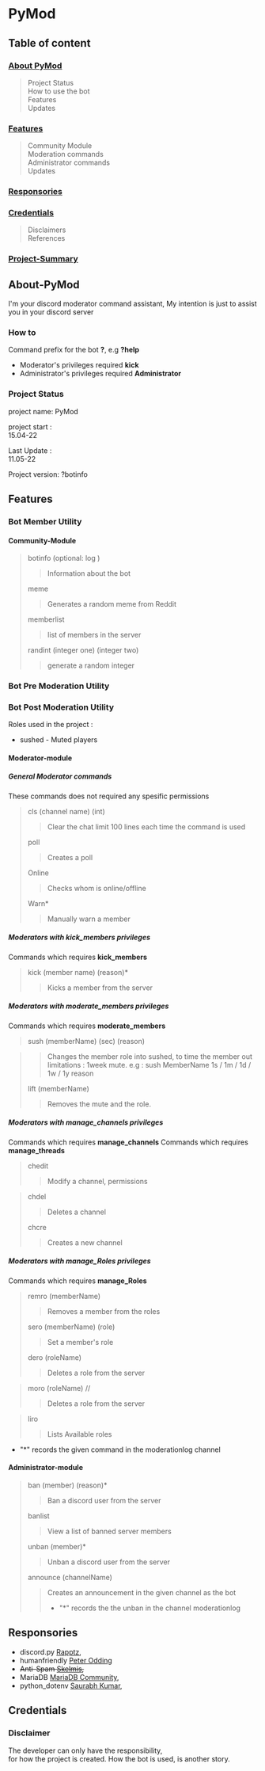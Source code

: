 # PyMod

## Table of content

### [About PyMod](#About-PyMod)

> Project Status<br>
> How to use the bot<br>
> Features<br>
> Updates

### [Features](#Features)

> Community Module<br>
> Moderation commands<br>
> Administrator commands<br>
> Updates

### [Responsories](#Responsories)

### [Credentials](#Credentials)

> Disclaimers<br>
> References

### [Project-Summary](#project-Summary)

## About-PyMod

I'm your discord moderator command assistant, 
My intention is just to assist you in your discord server

### How to

Command prefix for the bot **?**, e.g **?help** 

-   Moderator's privileges required **kick**
-   Administrator's privileges required **Administrator**

### Project Status

project name:
PyMod

project start :<br>
15.04-22

Last Update :<br>
11.05-22

Project version:
?botinfo

## Features

### Bot Member Utility

#### Community-Module

> botinfo (optional: log )
>> Information about the bot
>
> meme
>> Generates a random meme from Reddit
>
> memberlist
>> list of members in the server
>
> randint (integer one) (integer two)
>> generate a random integer

### Bot Pre Moderation Utility


### Bot Post Moderation Utility

Roles used in the project :

-   sushed  - Muted players

#### Moderator-module

#####   General Moderator commands

These commands does not required any spesific permissions

> cls (channel name) (int)
>> Clear the chat limit 100 lines each time the command is used
>
> poll
>> Creates a poll
>
>   Online
>>  Checks whom is online/offline
>
>   Warn*
>>  Manually warn a member

#####   Moderators with kick_members privileges

Commands which requires **kick_members**
> kick (member name) (reason)*
>> Kicks a member from the server

#####   Moderators with moderate_members privileges

Commands which requires **moderate_members**
>   sush (memberName) (sec) (reason)

>>  Changes the member role into sushed, to time the member out
>>  limitations : 1week mute.    e.g : sush MemberName 1s / 1m / 1d / 1w / 1y reason
>
>   lift (memberName)
>>  Removes the mute and the role.


#####   Moderators with manage_channels privileges

Commands which requires **manage_channels**
Commands which requires **manage_threads**
> chedit
>> Modify a channel, permissions

> chdel
>> Deletes a channel
>
> chcre
>> Creates a new channel

#####   Moderators with manage_Roles privileges

Commands which requires **manage_Roles**
> remro (memberName)
>> Removes a member from the roles
>
> sero (memberName) (role)
>> Set a member's role
>
> dero (roleName)
>> Deletes a role from the server

> moro (roleName) //
>> Deletes a role from the server

> liro
>> Lists Available roles

- "*" records the given command in the moderationlog channel

#### Administrator-module

> ban (member) (reason)*
>> Ban a discord user from the server
>
> banlist
>> View a list of banned server members
>                           
> unban (member)*
>> Unban a discord user from the server
>
> announce (channelName)
>> Creates an announcement in the given channel as the bot
>> - "*" records the the unban in the channel moderationlog


## Responsories

-   discord.py [Rapptz](https://github.com/Rapptz/discord.py),  <br>
-   humanfriendly [Peter Odding](https://github.com/xolox/python-humanfriendly)<br>
-   ~~Anti-Spam [Skelmis](https://github.com/Skelmis/DPY-Anti-Spam/commits?author=Skelmis),~~<br>
-   MariaDB [MariaDB Community](https://github.com/mariadb-corporation/mariadb-connector-python), <br>
-   python_dotenv [Saurabh Kumar](https://github.com/motdotla/dotenv),<br>


 

## Credentials

### Disclaimer

The developer can only have the responsibility,<br>
for how the project is created.
How the bot is used, is another story.

